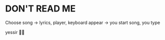 # DON'T READ ME

Choose song -> lyrics, player, keyboard appear -> you start song, you type

yessir 🗿😎
